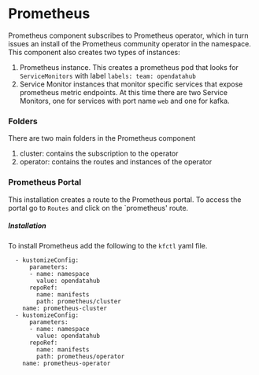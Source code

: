 # Prometheus

Prometheus component subscribes to Prometheus operator, which in turn issues an install of the Prometheus community operator in the namespace. This component also creates two types of instances:
1. Prometheus instance. This creates a prometheus pod that looks for `ServiceMonitors` with label
`labels:
    team: opendatahub
`
2. Service Monitor instances that monitor specific services that expose prometheus metric endpoints. At this time there are two Service Monitors, one for services with port name `web` and one for kafka.
 
### Folders
There are two main folders in the Prometheus component
1. cluster: contains the subscription to the operator
2. operator: contains the routes and instances of the operator

### Prometheus Portal

This installation creates a route to the Prometheus portal. To access the portal go to `Routes` and click on the `prometheus' route.


##### Installation
To install Prometheus add the following to the `kfctl` yaml file.

```
  - kustomizeConfig:
      parameters:
      - name: namespace
        value: opendatahub
      repoRef:
        name: manifests
        path: prometheus/cluster
    name: prometheus-cluster
  - kustomizeConfig:
      parameters:
      - name: namespace
        value: opendatahub
      repoRef:
        name: manifests
        path: prometheus/operator
    name: prometheus-operator
```
